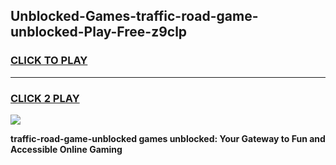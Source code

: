 
## Unblocked-Games-traffic-road-game-unblocked-Play-Free-z9clp
<h3>
<a href="https://premium76.site?title=traffic-road-game-unblocked&ref=22A">CLICK TO PLAY</a></h3>
<hr>

<h3>
<a href="https://premium76.site?title=traffic-road-game-unblocked&ref=22A">CLICK 2 PLAY</a>
  
</h3>

<a href="https://premium76.site?title=traffic-road-game-unblocked&ref=22A"><img src="https://clearcache.store/games.png"></a>


**traffic-road-game-unblocked games unblocked: Your Gateway to Fun and Accessible Online Gaming**
